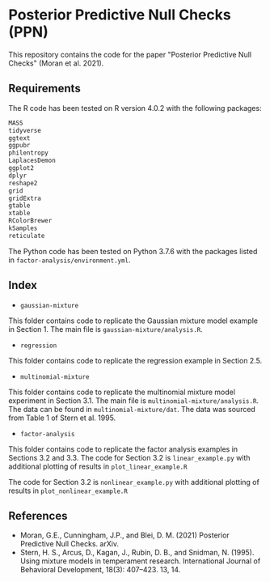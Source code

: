# Posterior Predictive Null Checks (PPN)

This repository contains the code for the paper "Posterior Predictive Null Checks" (Moran et al. 2021).

## Requirements

The R code has been tested on R version 4.0.2 with the following packages:
```bash
MASS
tidyverse
ggtext
ggpubr
philentropy
LaplacesDemon
ggplot2
dplyr
reshape2
grid
gridExtra
gtable
xtable
RColorBrewer
kSamples
reticulate
```

The Python code has been tested on Python 3.7.6 with the packages listed in `factor-analysis/environment.yml`.


## Index

- `gaussian-mixture`

This folder contains code to replicate the Gaussian mixture model example in Section 1. The main file is `gaussian-mixture/analysis.R`.

- `regression`

This folder contains code to replicate the regression example in Section 2.5.

- `multinomial-mixture`

This folder contains code to replicate the multinomial mixture model experiment in Section 3.1. The main file is `multinomial-mixture/analysis.R`. The data can be found in `multinomial-mixture/dat`. The data was sourced from Table 1 of Stern et al. 1995.

- `factor-analysis`

This folder contains code to replicate the factor analysis examples in Sections 3.2 and 3.3. The code for Section 3.2 is `linear_example.py` with additional plotting of results in `plot_linear_example.R` 

The code for Section 3.2 is `nonlinear_example.py` with additional plotting of results in `plot_nonlinear_example.R` 


## References
- Moran, G.E., Cunningham, J.P., and Blei, D. M.  (2021) Posterior Predictive Null Checks. arXiv.
- Stern, H. S., Arcus, D., Kagan, J., Rubin, D. B., and Snidman, N. (1995). Using mixture models in temperament research. International Journal of Behavioral Development, 18(3): 407–423. 13, 14.


